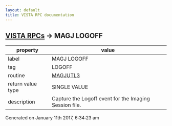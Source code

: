 ```yaml
---
layout: default
title: VISTA RPC documentation
---
```




## [VISTA RPCs](TableOfContent.md) &#8594; MAGJ LOGOFF 

 property | value 
--- | --- 
 label | MAGJ LOGOFF
 tag | LOGOFF
 routine | [MAGJUTL3](http://code.osehra.org/dox/Routine_MAGJUTL3_source.html)
 return value type | SINGLE VALUE
 description | Capture the Logoff event for the Imaging Session file.




Generated on January 11th 2017, 6:34:23 am